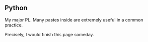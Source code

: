 ## Python
My major PL. Many pastes inside are extremely useful in a common practice.

Precisely, I would finish this page someday.

